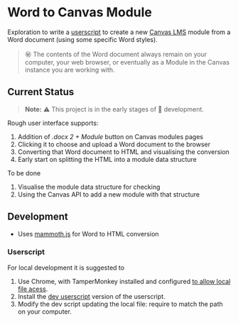 # Word to Canvas Module

Exploration to write a [userscript](https://en.wikipedia.org/wiki/User_script) to create a new [Canvas LMS](https://canvas.instructure.com/) module from a Word document (using some specific Word styles).

> :secret: The contents of the Word document always remain on your computer, your web browser, or eventually as a Module in the Canvas instance you are working with.

## Current Status

> **Note:** :warning: This project is in the early stages of :construction: development.

Rough user interface supports:

1. Addition of _.docx 2 + Module_ button on Canvas modules pages
2. Clicking it to choose and upload a Word document to the browser
3. Converting that Word document to HTML and visualising the conversion
4. Early start on splitting the HTML into a module data structure

To be done

1. Visualise the module data structure for checking
2. Using the Canvas API to add a new module with that structure

## Development

- Uses [mammoth.js](https://github.com/mwilliamson/mammoth.js/) for Word to HTML conversion

### Userscript

For local development it is suggested to

1. Use Chrome, with TamperMonkey installed and configured [to allow local file acess](https://www.tampermonkey.net/faq.php#Q204).
2. Install the [dev userscript](./dist/devWord2Canvas.user.js) version of the userscript.
3. Modify the dev script updating the local file: require to match the path on your computer.